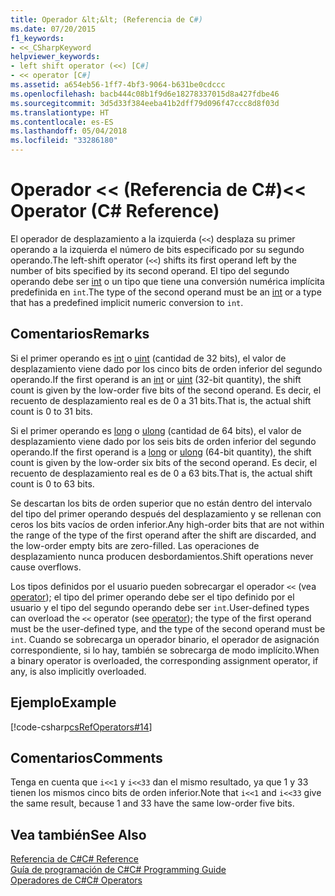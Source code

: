 ```yaml
---
title: Operador &lt;&lt; (Referencia de C#)
ms.date: 07/20/2015
f1_keywords:
- <<_CSharpKeyword
helpviewer_keywords:
- left shift operator (<<) [C#]
- << operator [C#]
ms.assetid: a654eb56-1ff7-4bf3-9064-b631be0cdccc
ms.openlocfilehash: bacb444c08b1f9d6e18278337015d8a427fdbe46
ms.sourcegitcommit: 3d5d33f384eeba41b2dff79d096f47ccc8d8f03d
ms.translationtype: HT
ms.contentlocale: es-ES
ms.lasthandoff: 05/04/2018
ms.locfileid: "33286180"
---
```

# <a name="ltlt-operator-c-reference"></a><span data-ttu-id="98c99-102">Operador &lt;&lt; (Referencia de C#)</span><span class="sxs-lookup"><span data-stu-id="98c99-102">&lt;&lt; Operator (C# Reference)</span></span>
<span data-ttu-id="98c99-103">El operador de desplazamiento a la izquierda (`<<`) desplaza su primer operando a la izquierda el número de bits especificado por su segundo operando.</span><span class="sxs-lookup"><span data-stu-id="98c99-103">The left-shift operator (`<<`) shifts its first operand left by the number of bits specified by its second operand.</span></span> <span data-ttu-id="98c99-104">El tipo del segundo operando debe ser [int](../../../csharp/language-reference/keywords/int.md) o un tipo que tiene una conversión numérica implícita predefinida en `int`.</span><span class="sxs-lookup"><span data-stu-id="98c99-104">The type of the second operand must be an [int](../../../csharp/language-reference/keywords/int.md) or a type that has a predefined implicit numeric conversion to `int`.</span></span>  
  
## <a name="remarks"></a><span data-ttu-id="98c99-105">Comentarios</span><span class="sxs-lookup"><span data-stu-id="98c99-105">Remarks</span></span>  
 <span data-ttu-id="98c99-106">Si el primer operando es [int](../../../csharp/language-reference/keywords/int.md) o [uint](../../../csharp/language-reference/keywords/uint.md) (cantidad de 32 bits), el valor de desplazamiento viene dado por los cinco bits de orden inferior del segundo operando.</span><span class="sxs-lookup"><span data-stu-id="98c99-106">If the first operand is an [int](../../../csharp/language-reference/keywords/int.md) or [uint](../../../csharp/language-reference/keywords/uint.md) (32-bit quantity), the shift count is given by the low-order five bits of the second operand.</span></span> <span data-ttu-id="98c99-107">Es decir, el recuento de desplazamiento real es de 0 a 31 bits.</span><span class="sxs-lookup"><span data-stu-id="98c99-107">That is, the actual shift count is 0 to 31 bits.</span></span>  
  
 <span data-ttu-id="98c99-108">Si el primer operando es [long](../../../csharp/language-reference/keywords/long.md) o [ulong](../../../csharp/language-reference/keywords/ulong.md) (cantidad de 64 bits), el valor de desplazamiento viene dado por los seis bits de orden inferior del segundo operando.</span><span class="sxs-lookup"><span data-stu-id="98c99-108">If the first operand is a [long](../../../csharp/language-reference/keywords/long.md) or [ulong](../../../csharp/language-reference/keywords/ulong.md) (64-bit quantity), the shift count is given by the low-order six bits of the second operand.</span></span> <span data-ttu-id="98c99-109">Es decir, el recuento de desplazamiento real es de 0 a 63 bits.</span><span class="sxs-lookup"><span data-stu-id="98c99-109">That is, the actual shift count is 0 to 63 bits.</span></span>  
  
 <span data-ttu-id="98c99-110">Se descartan los bits de orden superior que no están dentro del intervalo del tipo del primer operando después del desplazamiento y se rellenan con ceros los bits vacíos de orden inferior.</span><span class="sxs-lookup"><span data-stu-id="98c99-110">Any high-order bits that are not within the range of the type of the first operand after the shift are discarded, and the low-order empty bits are zero-filled.</span></span> <span data-ttu-id="98c99-111">Las operaciones de desplazamiento nunca producen desbordamientos.</span><span class="sxs-lookup"><span data-stu-id="98c99-111">Shift operations never cause overflows.</span></span>  
  
 <span data-ttu-id="98c99-112">Los tipos definidos por el usuario pueden sobrecargar el operador `<<` (vea [operator](../../../csharp/language-reference/keywords/operator.md)); el tipo del primer operando debe ser el tipo definido por el usuario y el tipo del segundo operando debe ser `int`.</span><span class="sxs-lookup"><span data-stu-id="98c99-112">User-defined types can overload the `<<` operator (see [operator](../../../csharp/language-reference/keywords/operator.md)); the type of the first operand must be the user-defined type, and the type of the second operand must be `int`.</span></span> <span data-ttu-id="98c99-113">Cuando se sobrecarga un operador binario, el operador de asignación correspondiente, si lo hay, también se sobrecarga de modo implícito.</span><span class="sxs-lookup"><span data-stu-id="98c99-113">When a binary operator is overloaded, the corresponding assignment operator, if any, is also implicitly overloaded.</span></span>  
  
## <a name="example"></a><span data-ttu-id="98c99-114">Ejemplo</span><span class="sxs-lookup"><span data-stu-id="98c99-114">Example</span></span>  
 [!code-csharp[csRefOperators#14](../../../csharp/language-reference/operators/codesnippet/CSharp/left-shift-operator_1.cs)]  
  
## <a name="comments"></a><span data-ttu-id="98c99-115">Comentarios</span><span class="sxs-lookup"><span data-stu-id="98c99-115">Comments</span></span>  
 <span data-ttu-id="98c99-116">Tenga en cuenta que `i<<1` y `i<<33` dan el mismo resultado, ya que 1 y 33 tienen los mismos cinco bits de orden inferior.</span><span class="sxs-lookup"><span data-stu-id="98c99-116">Note that `i<<1` and `i<<33` give the same result, because 1 and 33 have the same low-order five bits.</span></span>  
  
## <a name="see-also"></a><span data-ttu-id="98c99-117">Vea también</span><span class="sxs-lookup"><span data-stu-id="98c99-117">See Also</span></span>  
 [<span data-ttu-id="98c99-118">Referencia de C#</span><span class="sxs-lookup"><span data-stu-id="98c99-118">C# Reference</span></span>](../../../csharp/language-reference/index.md)  
 [<span data-ttu-id="98c99-119">Guía de programación de C#</span><span class="sxs-lookup"><span data-stu-id="98c99-119">C# Programming Guide</span></span>](../../../csharp/programming-guide/index.md)  
 [<span data-ttu-id="98c99-120">Operadores de C#</span><span class="sxs-lookup"><span data-stu-id="98c99-120">C# Operators</span></span>](../../../csharp/language-reference/operators/index.md)
